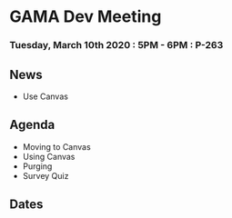 # GAMA Dev Meeting
### Tuesday, March 10th 2020 : 5PM - 6PM : P-263

## News
 * Use Canvas

## Agenda
  * Moving to Canvas
  * Using Canvas
  * Purging
  * Survey Quiz

## Dates
